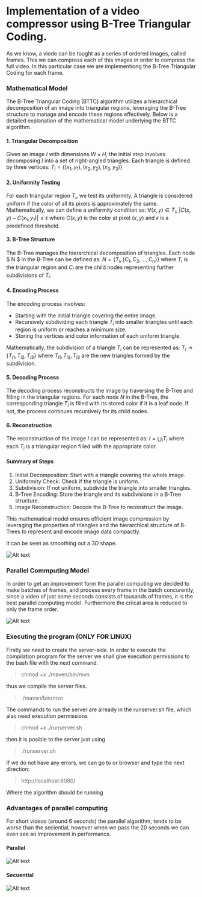 
# Implementation of a video compressor using B-Tree Triangular Coding.


As we know, a viode can be tought as a series of 
ordered images, called frames. This we can compress each of this images in order to compress
the full video. In this particular case we are implementiong the B-Tree Triangular Coding for 
each frame.

### Mathematical Model

The B-Tree Triangular Coding (BTTC) algorithm utilizes a hierarchical decomposition of an image into triangular regions, leveraging the B-Tree structure to manage and encode these regions effectively. Below is a detailed explanation of the mathematical model underlying the BTTC algorithm.

#### 1. Triangular Decomposition

Given an image $I$ with dimensions $W \times H$, the initial step involves decomposing $I$ into a set of right-angled triangles. Each triangle is defined by three vertices:
$T_i = \{(x_1, y_1), (x_2, y_2), (x_3, y_3)\}$

#### 2. Uniformity Testing

For each triangular region $T_i$, we test its uniformity. A triangle is considered uniform if the color of all its pixels is approximately the same. Mathematically, we can define a uniformity condition as:
$\forall (x, y) \in T_i, \ |C(x, y) - C(x_1, y_1)| \leq \epsilon$
where $C(x, y)$ is the color at pixel $(x, y)$ and $\epsilon$ is a predefined threshold.

#### 3. B-Tree Structure

The B-Tree manages the hierarchical decomposition of triangles. Each node $ N $ in the B-Tree can be defined as:
$N = \{T_i, \{C_1, C_2, \ldots, C_n\}\}$
where $T_i$ is the triangular region and $C_i$ are the child nodes representing further subdivisions of $T_i$.

#### 4. Encoding Process

The encoding process involves:
- Starting with the initial triangle covering the entire image.
- Recursively subdividing each triangle $T_i$ into smaller triangles until each region is uniform or reaches a minimum size.
- Storing the vertices and color information of each uniform triangle.

Mathematically, the subdivision of a triangle $T_i$ can be represented as:
$T_i \rightarrow \{T_{i1}, T_{i2}, T_{i3}\}$
where $T_{i1}, T_{i2}, T_{i3}$ are the new triangles formed by the subdivision.


#### 5. Decoding Process

The decoding process reconstructs the image by traversing the B-Tree and filling in the triangular regions. For each node $N$ in the B-Tree, the corresponding triangle $T_i$ is filled with its stored color if it is a leaf node. If not, the process continues recursively for its child nodes.

#### 6. Reconstruction

The reconstruction of the image $I$ can be represented as:
$I = \bigcup_{i} T_i$
where each $T_i$ is a triangular region filled with the appropriate color.

#### Summary of Steps

1. Initial Decomposition: Start with a triangle covering the whole image.
2. Uniformity Check: Check if the triangle is uniform.
3. Subdivision: If not uniform, subdivide the triangle into smaller triangles.
4. B-Tree Encoding: Store the triangle and its subdivisions in a B-Tree structure.
5. Image Reconstruction: Decode the B-Tree to reconstruct the image.

This mathematical model ensures efficient image compression by leveraging the properties of triangles and the hierarchical structure of B-Trees to represent and encode image data compactly.


It can be seen as smoothing out a $3D$ shape.


![Alt text](./img/example.jpeg "image")



### Parallel Commputing Model

In order to get an improvement form the parallel 
computing we decided to make batches of frames, 
and process every frame in the batch concurently, 
since a video of just some seconds consists of 
tousands of frames, it is the best parallel 
computing model. Furthermore the criical area is reduced 
to only the frame order.


![Alt text](./img/paralleldiagram.png "image")


### Executing the program (ONLY FOR LINUX)

Firstly we need to create the server-side.
In order to execute the compilation program for the server we shall give 
execution permissions to the bash file with the next command.

> chmod +x ./maven/bin/mvn

thus we compile the server files.

> ./maven/bin/mvn

The commands to run the server are already in the runserver.sh file, which also need execution permissions

> chmod +x ./runserver.sh

then it is posible to the server just using

> ./runserver.sh

If we do not have any errors, we can go to or browser and type the next direction: 

> http://localhost:8080/

Where the algorithm should be running



### Advantages of parallel computing


For short videos (around 6 seconds) the parallel algorithm, tends to 
be worse than the seciential, however when we pass the 20 seconds we can even see an improvement in performance.


#### Parallel
![Alt text](./img/sec.png "image")


#### Secuential
![Alt text](./img/par.png "image")


